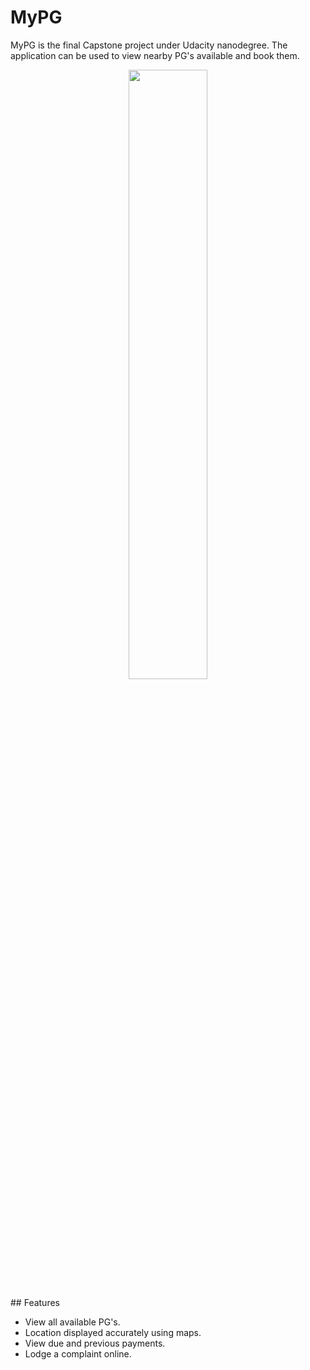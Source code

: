 # MyPG

MyPG is the final Capstone project under Udacity nanodegree. The application can be used to view nearby PG's available and book them.

<p align="center">
<img src="http://i.imgur.com/HwPpdmR.png" width="50%"/>
</p>
## Features

- View all available PG's.
- Location displayed accurately using maps.
- View due and previous payments.
- Lodge a complaint online.
